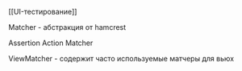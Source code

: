 
[[UI-тестирование]]

Matcher - абстракция от hamcrest

Assertion
Action
Matcher

ViewMatcher - содержит часто используемые матчеры для вьюх